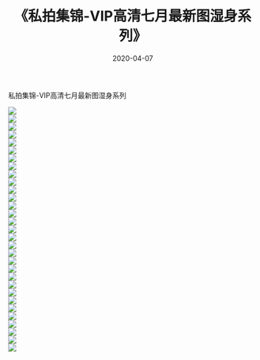 ﻿---
layout: post
title:  《私拍集锦-VIP高清七月最新图湿身系列》
date:   2020-04-07
img: http://imgx.orgx.ga/漏D/网络美图/2020/私拍集锦-VIP高清七月最新图湿身系列/000.jpg
categories: [美女, 清纯, 唯美]
---

私拍集锦-VIP高清七月最新图湿身系列

  ![](http://imgx.orgx.ga/漏D/网络美图/2020/私拍集锦-VIP高清七月最新图湿身系列/001.jpg) <br> ![](http://imgx.orgx.ga/漏D/网络美图/2020/私拍集锦-VIP高清七月最新图湿身系列/002.jpg) <br> ![](http://imgx.orgx.ga/漏D/网络美图/2020/私拍集锦-VIP高清七月最新图湿身系列/003.jpg) <br> ![](http://imgx.orgx.ga/漏D/网络美图/2020/私拍集锦-VIP高清七月最新图湿身系列/004.jpg) <br> ![](http://imgx.orgx.ga/漏D/网络美图/2020/私拍集锦-VIP高清七月最新图湿身系列/005.jpg) <br> ![](http://imgx.orgx.ga/漏D/网络美图/2020/私拍集锦-VIP高清七月最新图湿身系列/006.jpg) <br> ![](http://imgx.orgx.ga/漏D/网络美图/2020/私拍集锦-VIP高清七月最新图湿身系列/007.jpg) <br> ![](http://imgx.orgx.ga/漏D/网络美图/2020/私拍集锦-VIP高清七月最新图湿身系列/008.jpg) <br> ![](http://imgx.orgx.ga/漏D/网络美图/2020/私拍集锦-VIP高清七月最新图湿身系列/009.jpg) <br> ![](http://imgx.orgx.ga/漏D/网络美图/2020/私拍集锦-VIP高清七月最新图湿身系列/010.jpg) <br> ![](http://imgx.orgx.ga/漏D/网络美图/2020/私拍集锦-VIP高清七月最新图湿身系列/011.jpg) <br> ![](http://imgx.orgx.ga/漏D/网络美图/2020/私拍集锦-VIP高清七月最新图湿身系列/012.jpg) <br> ![](http://imgx.orgx.ga/漏D/网络美图/2020/私拍集锦-VIP高清七月最新图湿身系列/013.jpg) <br> ![](http://imgx.orgx.ga/漏D/网络美图/2020/私拍集锦-VIP高清七月最新图湿身系列/014.jpg) <br> ![](http://imgx.orgx.ga/漏D/网络美图/2020/私拍集锦-VIP高清七月最新图湿身系列/015.jpg) <br> ![](http://imgx.orgx.ga/漏D/网络美图/2020/私拍集锦-VIP高清七月最新图湿身系列/016.jpg) <br> ![](http://imgx.orgx.ga/漏D/网络美图/2020/私拍集锦-VIP高清七月最新图湿身系列/017.jpg) <br> ![](http://imgx.orgx.ga/漏D/网络美图/2020/私拍集锦-VIP高清七月最新图湿身系列/018.jpg) <br> ![](http://imgx.orgx.ga/漏D/网络美图/2020/私拍集锦-VIP高清七月最新图湿身系列/019.jpg) <br> ![](http://imgx.orgx.ga/漏D/网络美图/2020/私拍集锦-VIP高清七月最新图湿身系列/020.jpg) <br> ![](http://imgx.orgx.ga/漏D/网络美图/2020/私拍集锦-VIP高清七月最新图湿身系列/021.jpg) <br> ![](http://imgx.orgx.ga/漏D/网络美图/2020/私拍集锦-VIP高清七月最新图湿身系列/022.jpg) <br> ![](http://imgx.orgx.ga/漏D/网络美图/2020/私拍集锦-VIP高清七月最新图湿身系列/023.jpg) <br> ![](http://imgx.orgx.ga/漏D/网络美图/2020/私拍集锦-VIP高清七月最新图湿身系列/024.jpg) <br> ![](http://imgx.orgx.ga/漏D/网络美图/2020/私拍集锦-VIP高清七月最新图湿身系列/025.jpg) <br> ![](http://imgx.orgx.ga/漏D/网络美图/2020/私拍集锦-VIP高清七月最新图湿身系列/026.jpg) <br> ![](http://imgx.orgx.ga/漏D/网络美图/2020/私拍集锦-VIP高清七月最新图湿身系列/027.jpg) <br> ![](http://imgx.orgx.ga/漏D/网络美图/2020/私拍集锦-VIP高清七月最新图湿身系列/028.jpg) <br> ![](http://imgx.orgx.ga/漏D/网络美图/2020/私拍集锦-VIP高清七月最新图湿身系列/029.jpg) <br> ![](http://imgx.orgx.ga/漏D/网络美图/2020/私拍集锦-VIP高清七月最新图湿身系列/030.jpg) <br> ![](http://imgx.orgx.ga/漏D/网络美图/2020/私拍集锦-VIP高清七月最新图湿身系列/031.jpg) <br>